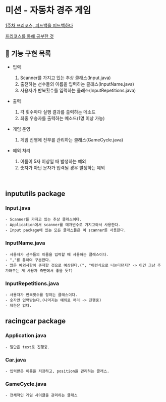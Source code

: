 # 미션 - 자동차 경주 게임
[1주차 프리코스, 피드백을 피드백하다](https://www.notion.so/1-8b5157674d1340d7a4086641f602d542)

[프리코스를 통해 공부한 것](https://www.notion.so/9186a1ce15b54fddb0c0ca0c8b99c39d)
## 🚀 기능 구현 목록
- 입력
    1. Scanner를 가지고 있는 추상 클래스(Input.java)
    2. 출전하는 선수들의 이름을 입력하는 클래스(InputName.java)
    3. 사용자가 반복횟수를 입력하는 클래스(InputRepetitions.java)
    
- 출력
    1. 각 횟수마다 실행 결과를 출력하는 메소드
    2. 최종 우승자를 출력하는 메소드(1명 이상 가능) 
- 게임 운영
    1. 게임 진행에 전부를 관리하는 클래스(GameCycle.java)
    
- 예외 처리
    1. 이름이 5자 이상일 때 발생하는 예외
    2. 숫자가 아닌 문자가 입력될 경우 발생하는 예외

<br>

## inpututils package

### Input.java
    - Scanner를 가지고 있는 추상 클래스이다.
    - Application에서 scanner를 매개변수로 가지고와서 사용한다.
    - Input package에 있는 모든 클래스들은 이 scanner를 사용한다.
    
### InputName.java
    - 사용자가 선수들의 이름을 입력할 때 사용하는 클래스이다.
    - ","를 통하여 구분한다.
    - 많은 예외사항이 존재할 것으로 예상된다.(", "이런식으로 나눈다던지? -> 이건 그냥 추가해주는 게 사용자 측면에서 좋을 듯?)
    
### InputRepetitions.java
    - 사용자가 반복횟수를 정하는 클래스이다.
    - 숫자만 입력받는다.(나머지는 예외로 처리 -> 진행중)
    - 제한은 없다.
    
## racingcar package

### Application.java
    - 일단은 test로 진행중.
    
### Car.java
    - 입력받은 이름을 저장하고, position을 관리하는 클래스. 

### GameCycle.java
    - 전체적인 게임 사이클을 관리하는 클래스